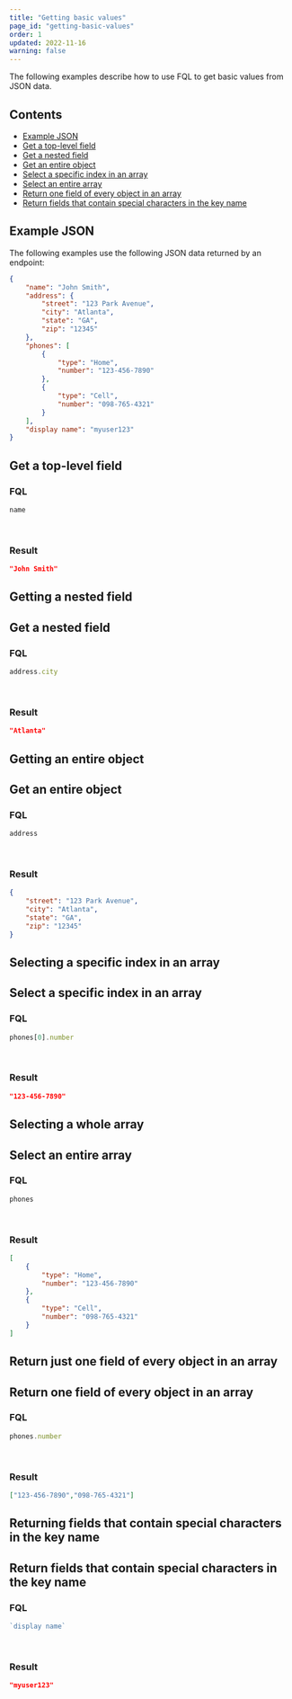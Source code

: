 ```yaml
---
title: "Getting basic values"
page_id: "getting-basic-values"
order: 1
updated: 2022-11-16
warning: false
---
```


The following examples describe how to use FQL to get basic values from JSON data.

## Contents

* [Example JSON](#example-json)
* [Get a top-level field](#get-a-top-level-field)
* [Get a nested field](#get-a-nested-field)
* [Get an entire object](#get-an-entire-object)
* [Select a specific index in an array](#select-a-specific-index-in-an-array)
* [Select an entire array](#select-a-whole-array)
* [Return one field of every object in an array](#return-one-field-of-every-object-in-an-array)
* [Return fields that contain special characters in the key name](#return-fields-that-contain-special-characters-in-the-key-name)

## Example JSON

The following examples use the following JSON data returned by an endpoint:

``` json
{
    "name": "John Smith",
    "address": {
        "street": "123 Park Avenue",
        "city": "Atlanta",
        "state": "GA",
        "zip": "12345"
    },
    "phones": [
        {
            "type": "Home",
            "number": "123-456-7890"
        },
        {
            "type": "Cell",
            "number": "098-765-4321"
        }
    ],
    "display name": "myuser123"
}
```

## Get a top-level field

### FQL

``` javascript
name
```

<br/>

### Result

``` json
"John Smith"
```

## Getting a nested field

## Get a nested field

### FQL

``` javascript
address.city
```

<br/>

### Result

``` json
"Atlanta"
```

## Getting an entire object

## Get an entire object

### FQL

``` javascript
address
```

<br/>

### Result

``` json
{
    "street": "123 Park Avenue",
    "city": "Atlanta",
    "state": "GA",
    "zip": "12345"
}
```

## Selecting a specific index in an array

## Select a specific index in an array

### FQL

``` javascript
phones[0].number
```

<br/>

### Result

``` json
"123-456-7890"
```

## Selecting a whole array

## Select an entire array

### FQL

``` javascript
phones
```

<br/>

### Result

``` json
[
    {
        "type": "Home",
        "number": "123-456-7890"
    },
    {
        "type": "Cell",
        "number": "098-765-4321"
    }
]
```

## Return just one field of every object in an array

## Return one field of every object in an array

### FQL

``` javascript
phones.number
```

<br/>

### Result

``` json
["123-456-7890","098-765-4321"]
```

## Returning fields that contain special characters in the key name

## Return fields that contain special characters in the key name

### FQL

``` javascript
`display name`
```

<br/>

### Result

``` json
"myuser123"
```
